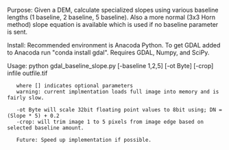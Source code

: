 
Purpose:  Given a DEM, calculate specialized slopes using various baseline
           lengths (1 baseline, 2 baseline, 5 baseline). Also a more normal (3x3 Horn method)
           slope equation is available which is used if no baseline parameter is sent.

Install: Recommended environment is Anacoda Python. To get GDAL added to Anacoda run "conda install gdal". Requires GDAL, Numpy, and SciPy.

Usage: python gdal_baseline_slope.py [-baseline 1,2,5] [-ot Byte] [-crop] infile outfile.tif
       
       where [] indicates optional parameters
       warning: current implmentation loads full image into memory and is fairly slow. 
     
       -ot Byte will scale 32bit floating point values to 8bit using; DN = (Slope * 5) + 0.2  
       -crop: will trim image 1 to 5 pixels from image edge based on selected baseline amount.
       
       Future: Speed up implementation if possible.
